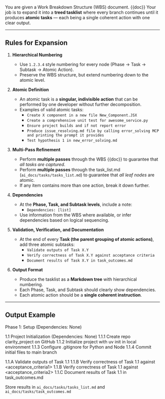 You are given a Work Breakdown Structure (WBS) document.  {{doc}}
Your job is to expand it into a **treed tasklist** where every branch continues until it produces **atomic tasks** — each being a single coherent action with one clear output.

---

## Rules for Expansion

1. **Hierarchical Numbering**  
   - Use `1.2.3.4` style numbering for every node (Phase → Task → Subtask → Atomic Action).  
   - Preserve the WBS structure, but extend numbering down to the atomic level.  

2. **Atomic Definition**  
   - An atomic task is a **singular, indivisible action** that can be performed by one developer without further decomposition.  
   - Examples of valid atomic tasks:  
     - `Create X component in a new file New_Component.JSX`  
     - `Create a comprehensive unit test for awesome_service.py`  
     - `Ensure project builds and if not report error`  
     - `Produce issue_resolving.md file by calling error_solving MCP and printing the prompt it provides`  
     - `Test hypothesis 1 in new_error_solving.md`  

3. **Multi-Pass Refinement**  
   - Perform **multiple passes** through the WBS {{doc}} to guarantee that *all tasks are captured*.  
   - Perform **multiple passes** through the task_list.md (`ai_docs/tasks/tasks_list.md`) to guarantee that *all leaf nodes* are atomic.  
   - If any item contains more than one action, break it down further.  

4. **Dependencies**  
   - At the **Phase, Task, and Subtask levels**, include a note:  
     - `Dependencies: [list]`  
   - Use information from the WBS where available, or infer dependencies based on logical sequencing.  

5. **Validation, Verification, and Documentation**  
   - At the end of every **Task (the parent grouping of atomic actions)**, add three atomic subtasks:  
     - `Validate outputs of Task X.Y`  
     - `Verify correctness of Task X.Y against acceptance criteria`  
     - `Document results of Task X.Y in task_outcomes.md`  

6. **Output Format**  
   - Produce the tasklist as a **Markdown tree** with hierarchical numbering.  
   - Each Phase, Task, and Subtask should clearly show dependencies.  
   - Each atomic action should be a **single coherent instruction**.  

---

## Output Example
Phase 1: Setup (Dependencies: None)

1.1 Project Initialization (Dependencies: None)
1.1.1 Create repo clarity_project on GitHub
1.1.2 Initialize project with uv init in local environment
1.1.3 Configure .gitignore for Python and Node
1.1.4 Commit initial files to main branch

1.1.A Validate outputs of Task 1.1
1.1.B Verify correctness of Task 1.1 against <acceptance_criteria1>
1.1.B Verify correctness of Task 1.1 against <acceptance_criteria2>
1.1.C Document results of Task 1.1 in task_outcomes.md

Store results in `ai_docs/tasks/tasks_list.md` and `ai_docs/tasks/task_outcomes.md`